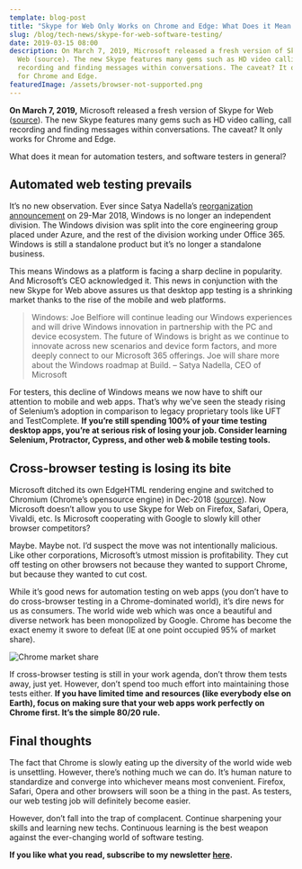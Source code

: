 ```yaml
---
template: blog-post
title: "Skype for Web Only Works on Chrome and Edge: What Does it Mean for Testers?"
slug: /blog/tech-news/skype-for-web-software-testing/
date: 2019-03-15 08:00
description: On March 7, 2019, Microsoft released a fresh version of Skype for
  Web (source). The new Skype features many gems such as HD video calling, call
  recording and finding messages within conversations. The caveat? It only works
  for Chrome and Edge.
featuredImage: /assets/browser-not-supported.png
---
```

**On March 7, 2019,** Microsoft released a fresh version of Skype for Web ([source](https://blogs.skype.com/news/2019/03/07/the-new-skype-for-web-is-here/)). The new Skype features many gems such as HD video calling, call recording and finding messages within conversations. The caveat? It only works for Chrome and Edge.

What does it mean for automation testers, and software testers in general?

## Automated web testing prevails

It’s no new observation. Ever since Satya Nadella’s [reorganization announcement](https://news.microsoft.com/2018/03/29/satya-nadella-email-to-employees-embracing-our-future-intelligent-cloud-and-intelligent-edge/) on 29-Mar 2018, Windows is no longer an independent division. The Windows division was split into the core engineering group placed under Azure, and the rest of the division working under Office 365. Windows is still a standalone product but it’s no longer a standalone business.

This means Windows as a platform is facing a sharp decline in popularity. And Microsoft’s CEO acknowledged it. This news in conjunction with the new Skype for Web above assures us that desktop app testing is a shrinking market thanks to the rise of the mobile and web platforms.

> Windows: Joe Belfiore will continue leading our Windows experiences and will drive Windows innovation in partnership with the PC and device ecosystem. The future of Windows is bright as we continue to innovate across new scenarios and device form factors, and more deeply connect to our Microsoft 365 offerings. Joe will share more about the Windows roadmap at Build. – Satya Nadella, CEO of Microsoft

For testers, this decline of Windows means we now have to shift our attention to mobile and web apps. That’s why we’ve seen the steady rising of Selenium’s adoption in comparison to legacy proprietary tools like UFT and TestComplete. **If you’re still spending 100% of your time testing desktop apps, you’re at serious risk of losing your job. Consider learning Selenium, Protractor, Cypress, and other web & mobile testing tools.**

## Cross-browser testing is losing its bite

Microsoft ditched its own EdgeHTML rendering engine and switched to Chromium (Chrome’s opensource engine) in Dec-2018 ([source](https://www.windowscentral.com/microsoft-building-chromium-powered-web-browser-windows-10)). Now Microsoft doesn’t allow you to use Skype for Web on Firefox, Safari, Opera, Vivaldi, etc. Is Microsoft cooperating with Google to slowly kill other browser competitors?

Maybe. Maybe not. I’d suspect the move was not intentionally malicious. Like other corporations, Microsoft’s utmost mission is profitability. They cut off testing on other browsers not because they wanted to support Chrome, but because they wanted to cut cost.

While it’s good news for automation testing on web apps (you don’t have to do cross-browser testing in a Chrome-dominated world), it’s dire news for us as consumers. The world wide web which was once a beautiful and diverse network has been monopolized by Google. Chrome has become the exact enemy it swore to defeat (IE at one point occupied 95% of market share).

![Chrome market share](/assets/chrome-market-share.png "Chrome market share")

If cross-browser testing is still in your work agenda, don’t throw them tests away, just yet. However, don’t spend too much effort into maintaining those tests either. **If you have limited time and resources (like everybody else on Earth), focus on making sure that your web apps work perfectly on Chrome first. It’s the simple 80/20 rule.**

## Final thoughts

The fact that Chrome is slowly eating up the diversity of the world wide web is unsettling. However, there’s nothing much we can do. It’s human nature to standardize and converge into whichever means most convenient. Firefox, Safari, Opera and other browsers will soon be a thing in the past. As testers, our web testing job will definitely become easier.

However, don’t fall into the trap of complacent. Continue sharpening your skills and learning new techs. Continuous learning is the best weapon against the ever-changing world of software testing.

**If you like what you read, subscribe to my newsletter [here](https://thucldnguyen.com/newsletter-subscription/).**